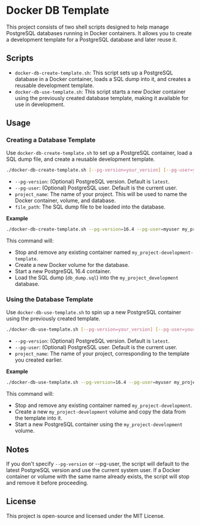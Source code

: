 # Docker DB Template

This project consists of two shell scripts designed to help manage PostgreSQL databases running in Docker containers. It allows you to create a development template for a PostgreSQL database and later reuse it.

## Scripts
* `docker-db-create-template.sh`: This script sets up a PostgreSQL database in a Docker container, loads a SQL dump into it, and creates a reusable development template.
* `docker-db-use-template.sh`: This script starts a new Docker container using the previously created database template, making it available for use in development.

## Usage
### Creating a Database Template

Use `docker-db-create-template.sh` to set up a PostgreSQL container, load a SQL dump file, and create a reusable development template.

``` bash
./docker-db-create-template.sh [--pg-version=your_version] [--pg-user=your_user] project_name file_path
```

* `--pg-version`: (Optional) PostgreSQL version. Default is `latest`.
* `--pg-user`: (Optional) PostgreSQL user. Default is the current user.
* `project_name`: The name of your project. This will be used to name the Docker container, volume, and database.
* `file_path`: The SQL dump file to be loaded into the database.

**Example**

``` bash
./docker-db-create-template.sh --pg-version=16.4 --pg-user=myuser my_project db_dump.sql
```

This command will:

* Stop and remove any existing container named `my_project-development-template`.
* Create a new Docker volume for the database.
* Start a new PostgreSQL 16.4 container.
* Load the SQL dump (`db_dump.sql`) into the `my_project_development` database.

### Using the Database Template

Use `docker-db-use-template.sh` to spin up a new PostgreSQL container using the previously created template.

``` bash
./docker-db-use-template.sh [--pg-version=your_version] [--pg-user=your_user] project_name
```

* `--pg-version`: (Optional) PostgreSQL version. Default is `latest`.
* `--pg-user`: (Optional) PostgreSQL user. Default is the current user.
* `project_name`: The name of your project, corresponding to the template you created earlier.

**Example**

``` bash
./docker-db-use-template.sh --pg-version=16.4 --pg-user=myuser my_project
```

This command will:

* Stop and remove any existing container named `my_project-development`.
* Create a new `my_project-development` volume and copy the data from the template into it.
* Start a new PostgreSQL container using the `my_project-development` volume.

## Notes
If you don't specify `--pg-version` or --pg-user, the script will default to the latest PostgreSQL version and use the current system user.
If a Docker container or volume with the same name already exists, the script will stop and remove it before proceeding.

## License
This project is open-source and licensed under the MIT License.
